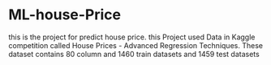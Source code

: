 # ML-house-Price
this is the project for predict house price.
this Project used Data in Kaggle competition called House Prices - Advanced Regression Techniques. These dataset contains 80 column and 1460 train datasets and 1459 test datasets
